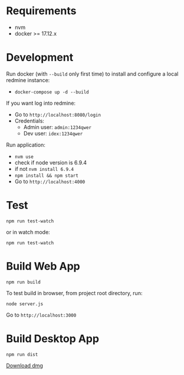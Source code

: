 Requirements
=
- nvm
- docker >= 17.12.x

Development
===========

Run docker (with `--build` only first time) to install and configure a local redmine instance:
- ```docker-compose up -d --build```

If you want log into redmine:
- Go to ```http://localhost:8080/login```
- Credentials: 
    - Admin user: `admin:1234qwer`
    - Dev user:  `idex:1234qwer`

Run application:
- ```nvm use```
- check if node version is 6.9.4
- if not ```nvm install 6.9.4```
- ```npm install && npm start```
- Go to ```http://localhost:4000```

Test
=

`npm run test-watch`

or in watch mode:

`npm run test-watch`

Build Web App
=============
```npm run build```

To test build in browser, from project root directory, run:

```node server.js```

Go to ```http://localhost:3000```

Build Desktop App
=================
```npm run dist```


[Download dmg](https://github.com/ricfrank/report-from-hell/tree/master/dist/outatime-0.0.2.dmg)
